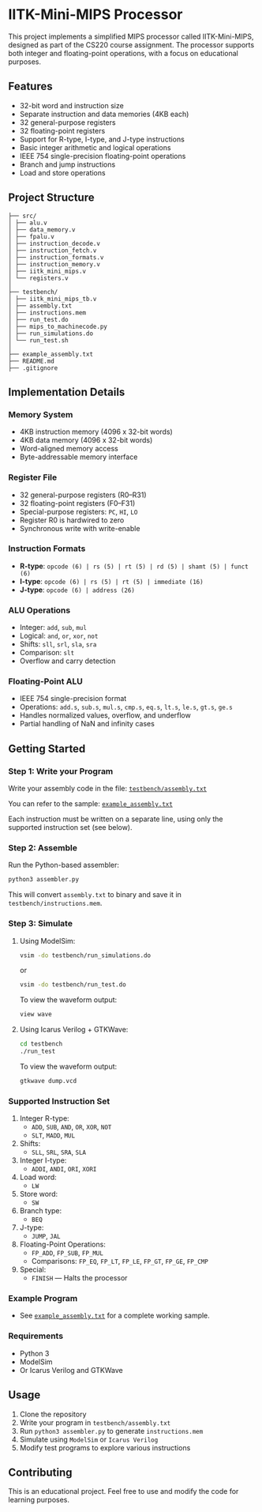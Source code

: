 # IITK-Mini-MIPS Processor

This project implements a simplified MIPS processor called IITK-Mini-MIPS, designed as part of the CS220 course assignment. The processor supports both integer and floating-point operations, with a focus on educational purposes.

## Features

- 32-bit word and instruction size
- Separate instruction and data memories (4KB each)
- 32 general-purpose registers
- 32 floating-point registers
- Support for R-type, I-type, and J-type instructions
- Basic integer arithmetic and logical operations
- IEEE 754 single-precision floating-point operations
- Branch and jump instructions
- Load and store operations

## Project Structure

```
├── src/
│ ├── alu.v 
│ ├── data_memory.v 
│ ├── fpalu.v
│ ├── instruction_decode.v 
│ ├── instruction_fetch.v 
│ ├── instruction_formats.v 
│ ├── instruction_memory.v 
│ ├── iitk_mini_mips.v 
│ └── registers.v 
│
├── testbench/
│ ├── iitk_mini_mips_tb.v 
│ ├── assembly.txt
│ ├── instructions.mem 
│ ├── run_test.do 
│ ├── mips_to_machinecode.py 
│ ├── run_simulations.do 
│ └── run_test.sh 
│
├── example_assembly.txt
├── README.md
├── .gitignore

```


## Implementation Details

### Memory System
- 4KB instruction memory (4096 x 32-bit words)
- 4KB data memory (4096 x 32-bit words)
- Word-aligned memory access
- Byte-addressable memory interface

### Register File
- 32 general-purpose registers (R0–R31)
- 32 floating-point registers (F0–F31)
- Special-purpose registers: `PC`, `HI`, `LO`
- Register R0 is hardwired to zero
- Synchronous write with write-enable

### Instruction Formats
- **R-type**: `opcode (6) | rs (5) | rt (5) | rd (5) | shamt (5) | funct (6)`
- **I-type**: `opcode (6) | rs (5) | rt (5) | immediate (16)`
- **J-type**: `opcode (6) | address (26)`

### ALU Operations
- Integer: `add`, `sub`, `mul`
- Logical: `and`, `or`, `xor`, `not`
- Shifts: `sll`, `srl`, `sla`, `sra`
- Comparison: `slt`
- Overflow and carry detection

### Floating-Point ALU
- IEEE 754 single-precision format
- Operations: `add.s`, `sub.s`, `mul.s`, `cmp.s`, `eq.s`, `lt.s`, `le.s`, `gt.s`, `ge.s`
- Handles normalized values, overflow, and underflow
- Partial handling of NaN and infinity cases


## Getting Started

### Step 1: Write your Program

Write your assembly code in the file: [`testbench/assembly.txt`](testbench/assembly.txt)

You can refer to the sample: [`example_assembly.txt`](example_assembly.txt)

Each instruction must be written on a separate line, using only the supported instruction set (see below).

### Step 2: Assemble

Run the Python-based assembler:

```bash
python3 assembler.py
```

This will convert `assembly.txt` to binary and save it in `testbench/instructions.mem`.

### Step 3: Simulate

   1. Using ModelSim:

      ```bash
      vsim -do testbench/run_simulations.do
      ```
      or 

      ```bash
      vsim -do testbench/run_test.do
      ```
      To view the waveform output:
      ```bash
      view wave
      ```
   2. Using Icarus Verilog + GTKWave:

      ```bash
      cd testbench
      ./run_test
      ```
      To view the waveform output:
      ```bash
      gtkwave dump.vcd
      ```

### Supported Instruction Set
1. Integer R-type:
   - `ADD`, `SUB`, `AND`, `OR`, `XOR`, `NOT`
   - `SLT`, `MADD`, `MUL`
2. Shifts: 
   - `SLL`, `SRL`, `SRA`, `SLA`
3. Integer I-type:
   - `ADDI`, `ANDI`, `ORI`, `XORI`
4. Load word:
   - `LW`
5. Store word:
   - `SW`
6. Branch type:
   - `BEQ`
6. J-type:
   - `JUMP`, `JAL`
7. Floating-Point Operations:
   - `FP_ADD`, `FP_SUB`, `FP_MUL`
   - Comparisons: `FP_EQ`, `FP_LT`, `FP_LE`, `FP_GT`, `FP_GE`, `FP_CMP`
8. Special:
   - `FINISH` — Halts the processor

### Example Program
- See [`example_assembly.txt`](example_assembly.txt) for a complete working sample.

### Requirements
- Python 3
- ModelSim
- Or Icarus Verilog and GTKWave

## Usage

1. Clone the repository
2. Write your program in `testbench/assembly.txt`
3. Run `python3 assembler.py` to generate `instructions.mem`
4. Simulate using `ModelSim` or `Icarus Verilog`
5. Modify test programs to explore various instructions

## Contributing

This is an educational project. Feel free to use and modify the code for learning purposes.
